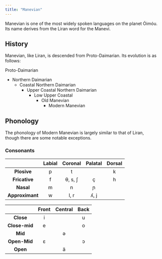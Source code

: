 ```yaml
---
title: "Manevian"
---
```


Manevian is one of the most widely spoken languages on the planet Óimóu. 
Its name derives from the Liran word for the Manevi.

## History

Manevian, like Liran, is descended from Proto-Daimarian. 
Its evolution is as follows:

Proto-Daimarian
- Northern Daimarian
  - Coastal Northern Daimarian
    - Upper Coastal Northern Daimarian
      - Low Upper Coastal
        - Old Manevian
          - Modern Manevian

## Phonology

The phonology of Modern Manevian is largely similar to that of Liran, though there are some notable exceptions. 

### Consonants

|                  | Labial |  Coronal  | Palatal | Dorsal |
|:----------------:|:------:|:---------:|:-------:|:------:|
|    **Plosive**   |   p    |     t     |         |    k   |
|   **Fricative**  |   f    |  θ, s, ʃ  |    ç    |    h   |
|     **Nasal**    |   m    |     n     |    ɲ    |        |
|  **Approximant** |   w    |   l, r    |  ʎ, j   |        |

|               | Front | Central | Back |
|:-------------:|:-----:|:-------:|:----:|
|   **Close**   |   i   |         |   u  |
| **Close-mid** |   e   |         |   o  |
|    **Mid**    |       |    ə    |      |
|  **Open-Mid** |   ɛ   |         |   ɔ  |
|    **Open**   |       |    ä    |      |



